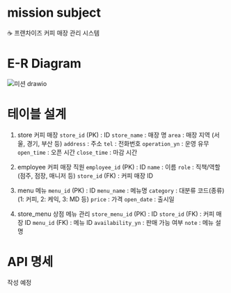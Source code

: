 # mission subject
☕ 프랜차이즈 커피 매장 관리 시스템


# E-R Diagram
![미션 drawio](https://github.com/user-attachments/assets/5b02b575-61ef-4045-a11b-df015b25c607)




# 테이블 설계
1. store 커피 매장
`store_id` (PK) : ID
`store_name` : 매장 명
`area` : 매장 지역 (서울, 경기, 부산 등) 
`address` : 주소
`tel` : 전화번호
`operation_yn` : 운영 유무
`open_time` : 오픈 시간
`close_time` : 마감 시간

2. employee 커피 매장 직원
`employee_id` (PK) : ID
`name` : 이름
`role` : 직책/역할 (점주, 점장, 매니저 등)
`store_id` (FK) : 커피 매장 ID 

3. menu 메뉴
`menu_id` (PK) : ID 
`menu_name` : 메뉴명
`category` : 대분류 코드(종류) (1: 커피, 2: 케익, 3: MD 등) 
`price` : 가격
`open_date` : 출시일

4. store_menu 상점 메뉴 관리
`store_menu_id` (PK) : ID
`store_id` (FK) : 커피 매장 ID
`menu_id` (FK) : 메뉴 ID
`availability_yn` : 판매 가능 여부
`note` : 메뉴 설명


# API 명세
작성 예정

